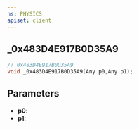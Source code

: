 ```yaml
---
ns: PHYSICS
apiset: client
---
```

## _0x483D4E917B0D35A9

```c
// 0x483D4E917B0D35A9
void _0x483D4E917B0D35A9(Any p0,Any p1);
```


## Parameters
* **p0**:
* **p1**:



